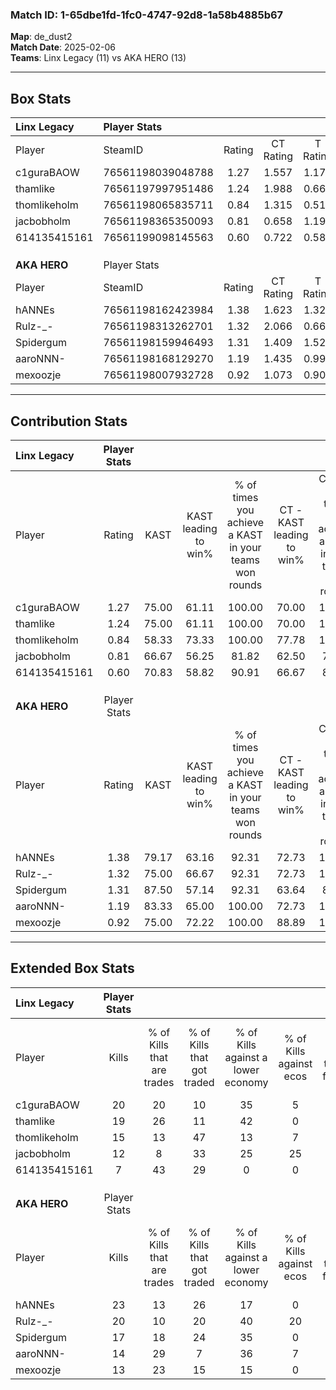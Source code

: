 ### Match ID: 1-65dbe1fd-1fc0-4747-92d8-1a58b4885b67  
**Map**: de_dust2  
**Match Date**: 2025-02-06  
**Teams**: Linx Legacy (11) vs AKA HERO (13)  

---  

## Box Stats  

| **Linx Legacy** | Player Stats      |        |           |          |       |       |       |         |        |      |     |
| :- | :- | :-: | :-: | :-: | :-: | :-: | :-: | :-: | :-: | :-: | :-: |
| Player          | SteamID           | Rating | CT Rating | T Rating | KAST  |  ADR  | Kills | Assists | Deaths | K/D  | HS% |
| c1guraBAOW      | 76561198039048788 |  1.27  |   1.557   |  1.170   | 75.00 | 87.6  |  20   |   10    |   17   | 1.18 | 55  |
| thamlike        | 76561197997951486 |  1.24  |   1.988   |  0.665   | 75.00 | 70.0  |  19   |    2    |   13   | 1.46 | 42  |
| thomlikeholm    | 76561198065835711 |  0.84  |   1.315   |  0.513   | 58.33 | 68.9  |  15   |    3    |   19   | 0.79 | 60  |
| jacbobholm      | 76561198365350093 |  0.81  |   0.658   |  1.195   | 66.67 | 72.2  |  12   |    6    |   19   | 0.63 | 33  |
| 614135415161    | 76561199098145563 |  0.60  |   0.722   |  0.588   | 70.83 | 49.8  |   7   |    8    |   19   | 0.37 | 71  |
|                 |                   |        |           |          |       |       |       |         |        |      |     |
|                 |                   |        |           |          |       |       |       |         |        |      |     |
|                 |                   |        |           |          |       |       |       |         |        |      |     |
| **AKA HERO**    | Player Stats      |        |           |          |       |       |       |         |        |      |     |
| Player          | SteamID           | Rating | CT Rating | T Rating | KAST  |  ADR  | Kills | Assists | Deaths | K/D  | HS% |
| hANNEs          | 76561198162423984 |  1.38  |   1.623   |  1.321   | 79.17 | 88.9  |  23   |    2    |   17   | 1.35 | 60  |
| Rulz-_-         | 76561198313262701 |  1.32  |   2.066   |  0.666   | 75.00 | 82.8  |  20   |    4    |   13   | 1.54 | 25  |
| Spidergum       | 76561198159946493 |  1.31  |   1.409   |  1.524   | 87.50 | 103.2 |  17   |   10    |   17   | 1.00 | 52  |
| aaroNNN-        | 76561198168129270 |  1.19  |   1.435   |  0.993   | 83.33 | 78.9  |  14   |   13    |   13   | 1.08 | 50  |
| mexoozje        | 76561198007932728 |  0.92  |   1.073   |  0.903   | 75.00 | 38.8  |  13   |    2    |   13   | 1.00 | 46  |
---  

## Contribution Stats  

| **Linx Legacy** | Player Stats |       |                      |                                                        |                           |                                                             |                          |                                                            |
| :- | :-: | :-: | :-: | :-: | :-: | :-: | :-: | :-: |
| Player          |    Rating    | KAST  | KAST leading to win% | % of times you achieve a KAST in your teams won rounds | CT - KAST leading to win% | CT - % of times you achieve a KAST in your teams won rounds | T - KAST leading to win% | T - % of times you achieve a KAST in your teams won rounds |
| c1guraBAOW      |     1.27     | 75.00 |        61.11         |                         100.00                         |           70.00           |                           100.00                            |          50.00           |                           100.00                           |
| thamlike        |     1.24     | 75.00 |        61.11         |                         100.00                         |           70.00           |                           100.00                            |          50.00           |                           100.00                           |
| thomlikeholm    |     0.84     | 58.33 |        73.33         |                         100.00                         |           77.78           |                           100.00                            |          66.67           |                           100.00                           |
| jacbobholm      |     0.81     | 66.67 |        56.25         |                         81.82                          |           62.50           |                            71.43                            |          50.00           |                           100.00                           |
| 614135415161    |     0.60     | 70.83 |        58.82         |                         90.91                          |           66.67           |                            85.71                            |          50.00           |                           100.00                           |
|                 |              |       |                      |                                                        |                           |                                                             |                          |                                                            |
|                 |              |       |                      |                                                        |                           |                                                             |                          |                                                            |
|                 |              |       |                      |                                                        |                           |                                                             |                          |                                                            |
| **AKA HERO**    | Player Stats |       |                      |                                                        |                           |                                                             |                          |                                                            |
| Player          |    Rating    | KAST  | KAST leading to win% | % of times you achieve a KAST in your teams won rounds | CT - KAST leading to win% | CT - % of times you achieve a KAST in your teams won rounds | T - KAST leading to win% | T - % of times you achieve a KAST in your teams won rounds |
| hANNEs          |     1.38     | 79.17 |        63.16         |                         92.31                          |           72.73           |                           100.00                            |          50.00           |                           80.00                            |
| Rulz-_-         |     1.32     | 75.00 |        66.67         |                         92.31                          |           72.73           |                           100.00                            |          57.14           |                           80.00                            |
| Spidergum       |     1.31     | 87.50 |        57.14         |                         92.31                          |           63.64           |                            87.50                            |          50.00           |                           100.00                           |
| aaroNNN-        |     1.19     | 83.33 |        65.00         |                         100.00                         |           72.73           |                           100.00                            |          55.56           |                           100.00                           |
| mexoozje        |     0.92     | 75.00 |        72.22         |                         100.00                         |           88.89           |                           100.00                            |          55.56           |                           100.00                           |
---  

## Extended Box Stats  

| **Linx Legacy** | Player Stats |                            |                            |                                    |                         |                              |                                 |        |                             |                                     |                          |                               |                            |
| :- | :-: | :-: | :-: | :-: | :-: | :-: | :-: | :-: | :-: | :-: | :-: | :-: | :-: |
| Player          |    Kills     | % of Kills that are trades | % of Kills that got traded | % of Kills against a lower economy | % of Kills against ecos | % of Kills that are flawless | % of Kills that are close duels | Deaths | % of Deaths that get traded | % of Deaths against a lower economy | % of Deaths against ecos | % of Deaths that are flawless | % of Deaths that are close |
| c1guraBAOW      |      20      |             20             |             10             |                 35                 |            5            |              65              |                5                |   17   |             24              |                  6                  |            0             |              47               |             12             |
| thamlike        |      19      |             26             |             11             |                 42                 |            0            |              53              |               21                |   13   |             31              |                  0                  |            0             |              62               |             15             |
| thomlikeholm    |      15      |             13             |             47             |                 13                 |            7            |              53              |               13                |   19   |             11              |                 11                  |            0             |              58               |             16             |
| jacbobholm      |      12      |             8              |             33             |                 25                 |           25            |              83              |                0                |   19   |             26              |                 21                  |            5             |              74               |             16             |
| 614135415161    |      7       |             43             |             29             |                 0                  |            0            |              57              |                0                |   19   |             11              |                  5                  |            0             |              53               |             21             |
|                 |              |                            |                            |                                    |                         |                              |                                 |        |                             |                                     |                          |                               |                            |
|                 |              |                            |                            |                                    |                         |                              |                                 |        |                             |                                     |                          |                               |                            |
|                 |              |                            |                            |                                    |                         |                              |                                 |        |                             |                                     |                          |                               |                            |
| **AKA HERO**    | Player Stats |                            |                            |                                    |                         |                              |                                 |        |                             |                                     |                          |                               |                            |
| Player          |    Kills     | % of Kills that are trades | % of Kills that got traded | % of Kills against a lower economy | % of Kills against ecos | % of Kills that are flawless | % of Kills that are close duels | Deaths | % of Deaths that get traded | % of Deaths against a lower economy | % of Deaths against ecos | % of Deaths that are flawless | % of Deaths that are close |
| hANNEs          |      23      |             13             |             26             |                 17                 |            0            |              48              |               17                |   17   |             24              |                  6                  |            0             |              65               |             0              |
| Rulz-_-         |      20      |             10             |             20             |                 40                 |           20            |              60              |               25                |   13   |             15              |                  8                  |            0             |              54               |             0              |
| Spidergum       |      17      |             18             |             24             |                 35                 |            0            |              59              |                0                |   17   |             41              |                 12                  |            0             |              53               |             24             |
| aaroNNN-        |      14      |             29             |             7              |                 36                 |            7            |              71              |               14                |   13   |              8              |                  8                  |            0             |              62               |             15             |
| mexoozje        |      13      |             23             |             15             |                 15                 |            0            |              62              |               23                |   13   |             23              |                  0                  |            0             |              77               |             8              |
